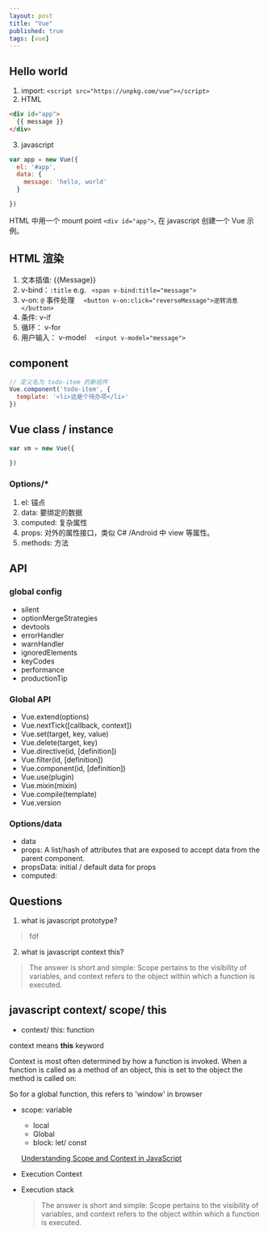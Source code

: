 ```yaml
---
layout: post
title: "Vue"
published: true
tags: [vue]
---
```


## Hello world

1. import: `<script src="https://unpkg.com/vue"></script>`
2. HTML
```html
<div id="app">
  {{ message }}
</div>
```
3. javascript

```js
var app = new Vue({
  el: '#app',
  data: {
    message: 'hello, world'
  }

})
```


HTML 中用一个 mount point `<div id="app">`, 在 javascript 创建一个 Vue 示例。


## HTML 渲染
1. 文本插值: {{Message}}
2. v-bind：`:title`  e.g. ` <span v-bind:title="message">`
3. v-on: `@` 事件处理 `  <button v-on:click="reverseMessage">逆转消息</button>`
4. 条件: v-if
5. 循环： v-for
6. 用户输入： v-model  `  <input v-model="message">`


## component

```js
// 定义名为 todo-item 的新组件
Vue.component('todo-item', {
  template: '<li>这是个待办项</li>'
})
```

##
## Vue class / instance

```js
var vm = new Vue({

})
```

### Options/*

1. el: 锚点
2. data: 要绑定的数据
3. computed: 复杂属性
4. props: 对外的属性接口，类似 C# /Android 中 view 等属性。
5. methods: 方法



## API

### global config

* silent
* optionMergeStrategies
* devtools
* errorHandler
* warnHandler
* ignoredElements
* keyCodes
* performance
* productionTip

### Global API
* Vue.extend(options)
* Vue.nextTick([callback, context])
* Vue.set(target, key, value)
* Vue.delete(target, key)
* Vue.directive(id, [definition])
* Vue.filter(id, [definition])
* Vue.component(id, [definition])
* Vue.use(plugin)
* Vue.mixin(mixin)
* Vue.compile(template)
* Vue.version

### Options/data
* data
* props: A list/hash of attributes that are exposed to accept data from the parent component.
* propsData: initial / default data for props
* computed:




## Questions
1. what is javascript prototype?
> fdf

2. what is javascript context this?
> The answer is short and simple: Scope pertains to the visibility of variables, and context refers to the object within which a function is executed.



## javascript context/ scope/ this
* context/ this: function

context means **this** keyword

Context is most often determined by how a function is invoked. When a function is called as a method of an object, this is set to the object the method is called on:

So for a global function, this refers to 'window' in browser


* scope: variable
    * local
    * Global
    * block: let/ const


  [Understanding Scope and Context in JavaScript](http://ryanmorr.com/understanding-scope-and-context-in-javascript/)

* Execution Context

* Execution stack
  > The answer is short and simple: Scope pertains to the visibility of variables, and context refers to the object within which a function is executed.